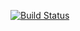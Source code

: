 [![Build Status](https://travis-ci.org/hkokocin/WidgetAdapter.svg?branch=master)](https://travis-ci.org/hkokocin/WidgetAdapter)
